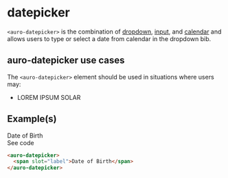 # datepicker

`<auro-datepicker>` is the combination of [dropdown](http://auro.alaskaair.com/components/auro/dropdown), [input](http://auro.alaskaair.com/components/auro/input), and [calendar](http://auro.alaskaair.com/components/auro/calendar) and allows users to type or select a date from calendar in the dropdown bib.

## auro-datepicker use cases

The `<auro-datepicker>` element should be used in situations where users may:

* LOREM IPSUM SOLAR

## Example(s)

<div class="exampleWrapper">
  <auro-datepicker>
    <span slot="label">Date of Birth</span>
  </auro-datepicker>
</div>
<auro-accordion lowProfile justifyRight>
  <span slot="trigger">See code</span>

```html
<auro-datepicker>
  <span slot="label">Date of Birth</span>
</auro-datepicker>
```

</auro-accordion>
